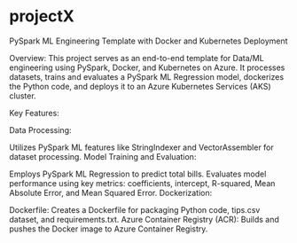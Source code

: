 # projectX
PySpark ML Engineering Template with Docker and Kubernetes Deployment

Overview:
This project serves as an end-to-end template for Data/ML engineering using PySpark, Docker, and Kubernetes on Azure. It processes datasets, trains and evaluates a PySpark ML Regression model, dockerizes the Python code, and deploys it to an Azure Kubernetes Services (AKS) cluster.

Key Features:

Data Processing:

Utilizes PySpark ML features like StringIndexer and VectorAssembler for dataset processing.
Model Training and Evaluation:

Employs PySpark ML Regression to predict total bills.
Evaluates model performance using key metrics: coefficients, intercept, R-squared, Mean Absolute Error, and Mean Squared Error.
Dockerization:

Dockerfile:
Creates a Dockerfile for packaging Python code, tips.csv dataset, and requirements.txt.
Azure Container Registry (ACR):
Builds and pushes the Docker image to Azure Container Registry.
